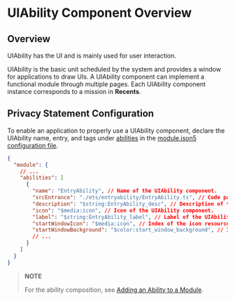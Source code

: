 # UIAbility Component Overview


## Overview

UIAbility has the UI and is mainly used for user interaction.

UIAbility is the basic unit scheduled by the system and provides a window for applications to draw UIs. A UIAbility component can implement a functional module through multiple pages. Each UIAbility component instance corresponds to a mission in **Recents**.


## Privacy Statement Configuration

To enable an application to properly use a UIAbility component, declare the UIAbility name, entry, and tags under [abilities](../quick-start/module-configuration-file.md#abilities) in the [module.json5 configuration file](../quick-start/module-configuration-file.md).


```json
{
  "module": {
    // ...
    "abilities": [
      {
        "name": "EntryAbility", // Name of the UIAbility component.
        "srcEntrance": "./ets/entryability/EntryAbility.ts", // Code path of the UIAbility component.
        "description": "$string:EntryAbility_desc", // Description of the UIAbility component.
        "icon": "$media:icon", // Icon of the UIAbility component.
        "label": "$string:EntryAbility_label", // Label of the UIAbility component.
        "startWindowIcon": "$media:icon", // Index of the icon resource file.
        "startWindowBackground": "$color:start_window_background", // Index of the background color resource file.
        // ...
      }
    ]
  }
}
```

> **NOTE**
>
> For the ability composition, see [Adding an Ability to a Module](https://developer.harmonyos.com/en/docs/documentation/doc-guides-V3/ohos-adding-ability-0000001218280664-V3).

